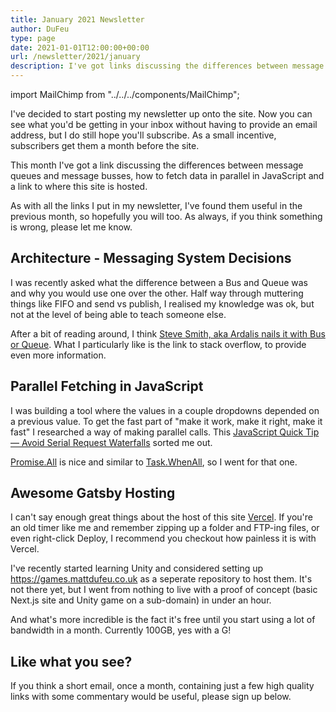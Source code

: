 ```yaml
---
title: January 2021 Newsletter
author: DuFeu
type: page
date: 2021-01-01T12:00:00+00:00
url: /newsletter/2021/january
description: I've got links discussing the differences between message queues and message busses, how to fetch data in parallel in JavaScript and the host of this site.
---
```


import MailChimp from "../../../components/MailChimp";

I've decided to start posting my newsletter up onto the site. Now you can see what you'd be getting in your inbox without having to provide an email address, but I do still hope you'll subscribe. As a small incentive, subscribers get them a month before the site.

This month I've got a link discussing the differences between message queues and message busses, how to fetch data in parallel in JavaScript and a link to where this site is hosted.

As with all the links I put in my newsletter, I've found them useful in the previous month, so hopefully you will too. As always, if you think something is wrong, please let me know.

## Architecture - Messaging System Decisions

I was recently asked what the difference between a Bus and Queue was and why you would use one over the other. Half way through muttering things like FIFO and send vs publish, I realised my knowledge was ok, but not at the level of being able to teach someone else.

After a bit of reading around, I think [Steve Smith, aka Ardalis nails it with Bus or Queue](https://ardalis.com/bus-or-queue/). What I particularly like is the link to stack overflow, to provide even more information.

## Parallel Fetching in JavaScript

I was building a tool where the values in a couple dropdowns depended on a previous value. To get the fast part of "make it work, make it right, make it fast" I researched a way of making parallel calls. This [JavaScript Quick Tip — Avoid Serial Request Waterfalls](https://medium.com/javascript-scene/javascript-quick-tip-avoid-serial-request-waterfalls-d03c4021d5fa) sorted me out.

[Promise.All](https://developer.mozilla.org/en-US/docs/Web/JavaScript/Reference/Global_Objects/Promise/all) is nice and similar to [Task.WhenAll](https://docs.microsoft.com/en-us/dotnet/api/system.threading.tasks.task.whenall?view=net-5.0), so I went for that one.

## Awesome Gatsby Hosting

I can't say enough great things about the host of this site [Vercel](https://vercel.com/). If you're an old timer like me and remember zipping up a folder and FTP-ing files, or even right-click Deploy, I recommend you checkout how painless it is with Vercel.

I've recently started learning Unity and considered setting up https://games.mattdufeu.co.uk as a seperate repository to host them. It's not there yet, but I went from nothing to live with a proof of concept (basic Next.js site and Unity game on a sub-domain) in under an hour.

And what's more incredible is the fact it's free until you start using a lot of bandwidth in a month. Currently 100GB, yes with a G!

## Like what you see?

If you think a short email, once a month, containing just a few high quality links with some commentary would be useful, please sign up below.

<MailChimp />
